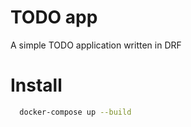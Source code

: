 # TODO app
A simple TODO application written in DRF

# Install

```bash
  docker-compose up --build
```
